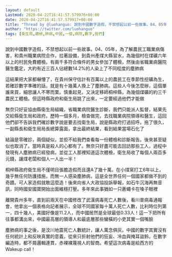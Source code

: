 ```yaml
---
layout: default
Lastmod: 2020-04-22T16:41:57.579976+00:00
date: 2020-04-22T16:41:57.579917+00:00
title: "Thread by @luohanguo: 說到中國數字造假，不禁想起以前一些故事。04、05年，為了解農民工職業病傷害，和貴州職業病院合作，拉著設備，到貴州產煤大縣習水，為幾個村在煤礦六年以上的村民免費體檢。有兩千多符合條件的男女參加了體檢，然後由省職業病醫院醫生鑑定，大約有近三百人佔總數14.2%的人染上了不同程度的塵…"
author: "https://twitter.com/luohanguo"
tags: [衛生局,體檢,肺病,中國,一個,病院,數字,我們]
---
```


說到中國數字造假，不禁想起以前一些故事。04、05年，為了解農民工職業病傷害，和貴州職業病院合作，拉著設備，到貴州產煤大縣習水，為幾個村在煤礦六年以上的村民免費體檢。有兩千多符合條件的男女參加了體檢，然後由省職業病醫院醫生鑑定，大約有近三百人佔總數14.2%的人染上了不同程度的塵肺病

這結果把大家都嚇懵了，在貴州保守估計有百萬以上的農民工在季節性挖礦為生，若確診數字準確的話，就是有十幾萬人換上了塵肺病。這些人今後怎麼辦，這個單誰來買，細思讓人不寒而栗。慎重起見，又決定移師桐梓縣，為幾個煤礦的約三千農民工體檢。但這時縣政府和衛生局跳了出來，一定要經過他們才能做

無奈只好妥協由縣衛生局組織，省職業病院醫生診斷，我們只能派人監督，結果先交給縣衛生局和政府。歷時一個多月，檢查做完，去找職業病院領導和醫生，這回他們卻不告訴我們確診數字說是要去找衛生局，說是縣政府打過招呼。拖了很久，一副縣長和衛生局局長總算露面，拿出最終結果，看到結果當場石化了

結論是零確診，兩個疑似，並拒不給我們查看每一份體檢和診斷報告。後來甚至疑似也取消了。當時真是殺人的心都有了。無奈只好盡可能去回訪那些工人，過程中發現有人塵肺病已經發病，並從工人那裡知道這次體檢，衛生局收了每個人兩百多元錢，讓煤老闆和個人一人出一半！

桐梓縣政府衛生局不僅明目張膽造假而且還A了幾十萬。在小煤窯打工6年以上，幾乎無任何防護措施，而無一人感染塵肺病，這是全世界任何一個國家都做不到的奇蹟。可人家造假就敢這麼造！後來向省人大政協投訴舉報，如石牛沉海再無音訊，同時國安國寶開始出面維穩打壓。多年來此事猶如一只蒼蠅卡在嗓子眼裡

離開貴州多年，直到前兩天在中國修改了武漢病毒死亡人數後，看川普病毒通報會，他拿出一個表格向記者展示，全球不同國家每十萬人死亡人數，比利時位列第一，四十幾人，美國好像是11.2人，而中國居然是全球最低0.33人！這一下把所有往事都溝出來，中國最高層的領導人和最底層那些蠻橫的小吏其實一個嘴臉

塵肺病的事之後，是汶川地震死亡人數統計，讓人萬念俱灰。中國的數字其實沒有任何統計上和反映真實的意義，從來只折射他們的狂妄、冷血與掩耳盜鈴。在數字編造時，都不屑邏輯連貫，赤裸裸蔑視人的智商。希望這次病毒是給西方的Wakeup call！

